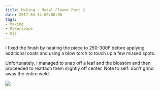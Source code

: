 ```yaml
---
title: Making - Metal Flower Part 2
date: 2017-04-14 00:00:00
tags:
- Making
- Makerspace
- DIY
---
```

I fixed the finish by heating the piece to 250-300F before applying additional coats and using a blow torch to touch up a few missed spots.  

Unfortunately, I managed to snap off a leaf and the blossom and then proceeded to reattach them slightly off center.  Note to self: don't grind away the entire weld.

![](/images/MetalFlowerFixed.jpg)